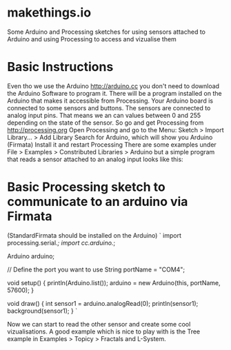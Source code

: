 makethings.io
=============

Some Arduino and Processing sketches for using sensors attached to Arduino and using Processing to access and vizualise them

Basic Instructions
==================

Even tho we use the Arduino http://arduino.cc you don't need to download the Arduino Software to program it. There will be a program installed on the Arduino that makes it accessible from Processing.
Your Arduino board is connected to some sensors and buttons. The sensors are connected to analog input pins. That means we an can values between 0 and 255 depending on the state of the sensor. 
So go and get Processing from http://processing.org
Open Processing and go to the Menu: Sketch > Import Library... > Add Library
Search for Arduino, which will show you Arduino (Firmata)
Install it and restart Processing
There are some examples under File > Examples > Constributed Libraries > Arduino
but a simple program that reads a sensor attached to an analog input looks like this:

Basic Processing sketch to communicate to an arduino via Firmata
================================================================

(StandardFirmata should be installed on the Arduino)
`
import processing.serial.*;
import cc.arduino.*;

Arduino arduino;

// Define the port you want to use
String portName = "COM4";

void setup() {
  println(Arduino.list());
  arduino = new Arduino(this, portName, 57600);
}

void draw() {
  int sensor1 = arduino.analogRead(0); 
  println(sensor1);
  background(sensor1);
}
`

Now we can start to read the other sensor and create some cool vizualisations. A good example which is nice to play with is the Tree example in Examples > Topicy > Fractals and L-System.
